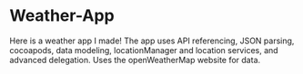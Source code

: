 # Weather-App
Here is a weather app I made!  The app uses API referencing, JSON parsing, cocoapods, data modeling, locationManager and location services, and advanced delegation.  Uses the openWeatherMap website for data. 
